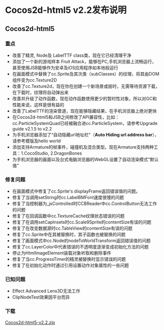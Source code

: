 # Cocos2d-html5 v2.2发布说明 

## Cocos2d-html5

### 重点

- 改善了精灵, Node及 LabelTTF class类，现在它已经清理干净- 添加了一个新的游戏样本 Fruit Attack，能够在PC,手机浏览器上流畅运行，甚至使用JSB能够作为安卓及iOS应用程序如本地般运行- 在画面模式中替换了cc.Sprite及其次类（subClasses）的纹理，将其由DOM组件变为cc.Texture2D- 改善了cc.Texture2d，现在你在创建一个新场景或层时，无需等待资源下载，在下载时，纹理将自动弹出来- 改善并升级了动作函数，现在动作函数使用更少的暂时性对象，所以对GC和性能来说，这样是很有益的- 改善了LabelTTF的渲染管道，现在能够隐藏结果，在手机浏览器上绝对更快- 在Cocos2d-html5和JSB之间修改了API兼容性，比如：cc.ParticleSystemQuad已经被融合进cc.ParticleSystem，请参考Upgrade guide v2.1.5 to v2.2- 为手机浏览器添加了“自动隐藏url地址栏”（**Auto Hiding url address bar**），请参考模版及hello world- 添加支持Armature的帧事件，碰撞机及混合类型。现在Armature支持两种工具：1.CocoStudio, 2.DragonBones- 为手机浏览器的画面以及台式电脑浏览器的WebGL设置了自动渲染模式“默认值”

### 修复问题

- 在画面模式中修复了cc.Sprite's displayFrame返回错误值的问题。- 修复了当调用setString时cc.LabelBMFont速度很慢的问题- 修复了当控制器为_jsControlled时CCBReader中cc.ControlButton无法工作的问题- 修复了在回调函数中cc.TextureCache纹理状态错误的问题- 修复了在调用setCapInsets时cc.Scale9Sprite的contentSize有误的问题- 修复了在改变数据源时cc.TableView的contentSize有误的问题- 修复了cc.Sprite中在其被替换时，其子函数也被替换的问题- 修复了画面模式中cc.Node的nodeToWorldTransform返回错误值的问题- 修复了cc.LayerColor中代表错误的不透明度逐渐变成初始化方法的问题- 停止为HtmlImageElement装载对象听取和删除事件- 修复了当cc.ProgressTimer的精灵被替换时显示错误的问题- 修复了在初始化动作时通过引用设置动作对象属性的一些问题
### 已知问题

- Effect Advanced Lens3D无法工作- ClipNodeTest效果因平台而异

### 下载

[Cocos2d-html5-v2.2.zip](http://www.cocos2d-x.org/download_versions/8/Cocos2d-html5-v2.2.zip)